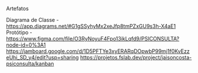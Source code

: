 Artefatos

Diagrama de Classe - https://app.diagrams.net/#G1gSSyhyMx2xeJfp8tmPZxGU9s3h-X4aE1
Protótipo - https://www.figma.com/file/O3RyNoyuF4Fpo13ikLqfd9/PSICONSULTA?node-id=0%3A1
https://jamboard.google.com/d/1D5PFTYe3xyERARqDOpwbP99mj1f0KvEzzeUhi_SD_y4/edit?usp=sharing
https://projetos.fslab.dev/project/jaisoncosta-psiconsulta/kanban
